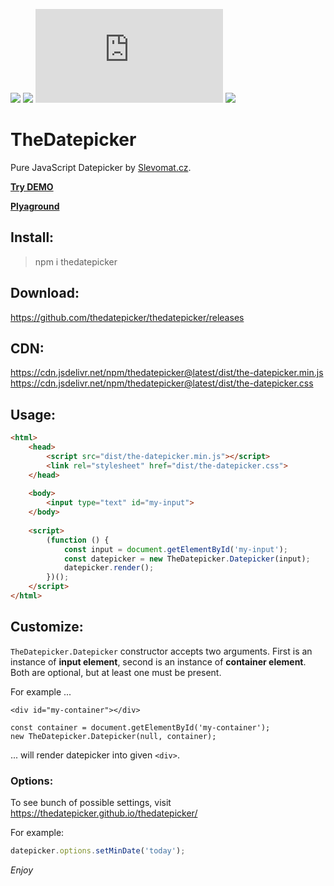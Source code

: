 [![](https://data.jsdelivr.com/v1/package/npm/thedatepicker/badge)](https://www.jsdelivr.com/package/npm/thedatepicker)
![](https://img.shields.io/github/stars/thedatepicker/thedatepicker.svg)
![](https://badge-size.herokuapp.com/thedatepicker/thedatepicker/master/dist/the-datepicker.min.js)
![](https://img.shields.io/github/license/thedatepicker/thedatepicker.svg)

TheDatepicker 
=============

Pure JavaScript Datepicker by [Slevomat.cz](https://www.slevomat.cz).

**[Try DEMO](https://thedatepicker.github.io/thedatepicker/)**

**[Plyaground](https://jsfiddle.net/hejdav/742cswpz/latest/)**


Install:
--------

> npm i thedatepicker

Download:
---------

https://github.com/thedatepicker/thedatepicker/releases

CDN:
----

https://cdn.jsdelivr.net/npm/thedatepicker@latest/dist/the-datepicker.min.js  
https://cdn.jsdelivr.net/npm/thedatepicker@latest/dist/the-datepicker.css

Usage:
------

```html
<html>
    <head>
        <script src="dist/the-datepicker.min.js"></script>
        <link rel="stylesheet" href="dist/the-datepicker.css">
    </head>
    
    <body>
        <input type="text" id="my-input">
    </body>
    
    <script>
        (function () {
            const input = document.getElementById('my-input');
            const datepicker = new TheDatepicker.Datepicker(input);
            datepicker.render();
        })();
    </script>
</html>
```

Customize:
----------

`TheDatepicker.Datepicker` constructor accepts two arguments. First is an instance of **input element**,
second is an instance of **container element**. Both are optional, but at least one must be present.

For example ...

```
<div id="my-container"></div>

const container = document.getElementById('my-container');
new TheDatepicker.Datepicker(null, container);
```

... will render datepicker into given `<div>`.

### Options:

To see bunch of possible settings, visit https://thedatepicker.github.io/thedatepicker/

For example:

```javascript
datepicker.options.setMinDate('today');
``` 

*Enjoy*

